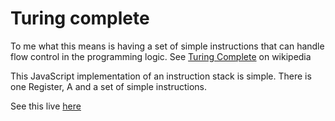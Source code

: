 # Turing complete
To me what this means is having a set of simple instructions that can handle flow control in the programming logic. See [Turing Complete](https://en.wikipedia.org/wiki/Turing_completeness) on wikipedia

This JavaScript implementation of an instruction stack is simple. There is one Register, A and a set of simple instructions. 

See this live [here](http://firoved.com/github/turing-complete/)
